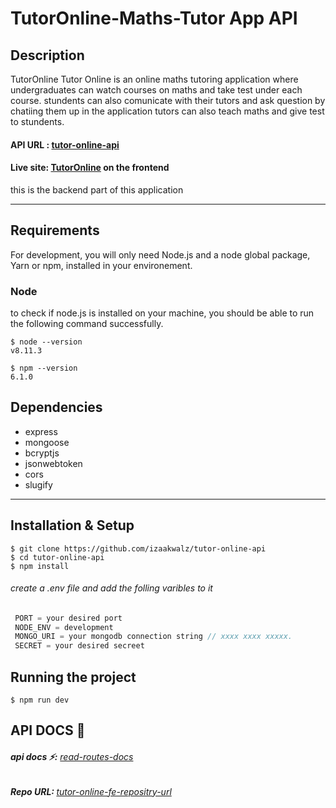# TutorOnline-Maths-Tutor App API

## Description

TutorOnline
Tutor Online is an online maths tutoring application where undergraduates can watch courses on maths and take test under each course.
stundents can also comunicate with their tutors and ask question by chatiing them up in the application tutors can also teach maths and give test to stundents.

#### <b>API URL :</b> [tutor-online-api](http://zxi4gxhng.herokuapp.com/)

#### <b>Live site:</b> [TutorOnline](https://tutoronline.netlify.app/en) on the frontend

this is the backend part of this application

---

## Requirements

For development, you will only need Node.js and a node global package, Yarn or npm, installed in your environement.

### Node

to check if node.js is installed on your machine, you should be able to run the following command successfully.

    $ node --version
    v8.11.3

    $ npm --version
    6.1.0

## Dependencies

- express
- mongoose
- bcryptjs
- jsonwebtoken
- cors
- slugify

---

## Installation & Setup

    $ git clone https://github.com/izaakwalz/tutor-online-api
    $ cd tutor-online-api
    $ npm install

###### create a .env file and add the folling varibles to it

```javascript
 PORT = your desired port
 NODE_ENV = development
 MONGO_URI = your mongodb connection string // xxxx xxxx xxxxx.
 SECRET = your desired secreet
```

## Running the project

    $ npm run dev

## API DOCS 🚀

###### <b>api docs ⚡:</b> [read-routes-docs](/src/docs/READNE.md)

###### <b>Repo URL: </b> [tutor-online-fe-repositry-url](https://github.com/izaakwalz/tutor-online-app)
